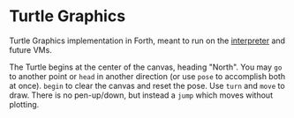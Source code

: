 # Turtle Graphics

Turtle Graphics implementation in Forth, meant to run on the [interpreter](../../interpreter/) and future VMs.

The Turtle begins at the center of the canvas, heading "North". You may `go` to another point or `head` in another direction (or use `pose` to accomplish both at once). `begin` to clear the canvas and reset the pose. Use `turn` and `move` to draw. There is no pen-up/down, but instead a `jump` which moves without plotting.

